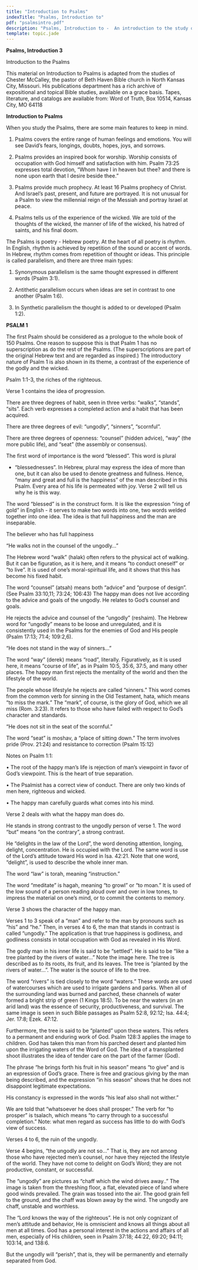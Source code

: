 ```yaml
---
title: "Introduction to Psalms"
indexTitle: "Psalms, Introduction to"
pdf: "psalmsintro.pdf"
description: "Psalms, Introduction to -  An introduction to the study of the Psalms, and an outline of the First Psalm."
template: topic.jade
---
```



**Psalms, Introduction 3**

Introduction to the Psalms

This material on Introduction to Psalms is adapted from the studies of
Chester McCalley, the pastor of Beth Haven Bible church in North Kansas
City, Missouri. His publications department has a rich archive of
expositional and topical Bible studies, available on a grace basis.
Tapes, literature, and catalogs are available from: Word of Truth, Box
10514, Kansas City, MO 64118

**Introduction to Psalms**

When you study the Psalms, there are some main features to keep in mind.

1. Psalms covers the entire range of human feelings and emotions. You
will see David’s fears, longings, doubts, hopes, joys, and sorrows.

2. Psalms provides an inspired book for worship. Worship consists of
occupation with God himself and satisfaction with him. Psalm 73:25
expresses total devotion, “Whom have I in heaven but thee? and there is
none upon earth that I desire beside thee.”

3. Psalms provide much prophecy. At least 16 Psalms prophecy of Christ.
And Israel’s past, present, and future are portrayed. It is not unusual
for a Psalm to view the millennial reign of the Messiah and portray
Israel at peace.

4. Psalms tells us of the experience of the wicked. We are told of the
thoughts of the wicked, the manner of life of the wicked, his hatred of
saints, and his final doom.

The Psalms is poetry - Hebrew poetry. At the heart of all poetry is
rhythm. In English, rhythm is achieved by repetition of the sound or
accent of words. In Hebrew, rhythm comes from repetition of thought or
ideas. This principle is called parallelism, and there are three main
types:

1. Synonymous parallelism is the same thought expressed in different
words (Psalm 3:1).

2. Antithetic parallelism occurs when ideas are set in contrast to one
another (Psalm 1:6).

3. In Synthetic parallelism the thought is added to or developed (Psalm
1:2).

**PSALM 1**

The first Psalm should be considered as a prologue to the whole book of
150 Psalms. One reason to suppose this is that Psalm 1 has no
superscription as do the rest of the Psalms. (The superscriptions are
part of the original Hebrew text and are regarded as inspired.) The
introductory nature of Psalm 1 is also shown in its theme, a contrast of
the experience of the godly and the wicked.

Psalm 1:1-3, the riches of the righteous.

Verse 1 contains the idea of progression.

There are three degrees of habit, seen in three verbs: “walks”,
“stands”, “sits”. Each verb expresses a completed action and a habit
that has been acquired.

There are three degrees of evil: “ungodly”, “sinners”, “scornful”.

There are three degrees of openness: “counsel” (hidden advice), “way”
(the more public life), and “seat” (the assembly or consensus).

The first word of importance is the word “blessed”. This word is plural
- “blessednesses”. In Hebrew, plural may express the idea of more than
one, but it can also be used to denote greatness and fullness. Hence,
“many and great and full is the happiness” of the man described in this
Psalm. Every area of his life is permeated with joy. Verse 2 will tell
us why he is this way.

The word “blessed” is in the construct form. It is like the expression
“ring of gold” in English - it serves to make two words into one, two
words welded together into one idea. The idea is that full happiness and
the man are inseparable.

The believer who has full happiness

“He walks not in the counsel of the ungodly…”

The Hebrew word “walk” (halak) often refers to the physical act of
walking. But it can be figuration, as it is here, and it means “to
conduct oneself” or “to live”. It is used of one’s moral-spiritual life,
and it shows that this has become his fixed habit.

The word “counsel” (atsah) means both “advice” and “purpose of design”.
(See Psalm 33:10,11; 73:24; 106:43) The happy man does not live
according to the advice and goals of the ungodly. He relates to God’s
counsel and goals.

He rejects the advice and counsel of the “ungodly” (reshaim). The Hebrew
word for “ungodly” means to be loose and unregulated, and it is
consistently used in the Psalms for the enemies of God and His people
(Psalm 17:13; 71:4; 109:2,6).

“He does not stand in the way of sinners…”

The word “way” (derek) means “road”, literally. Figuratively, as it is
used here, it means “course of life”, as in Psalm 10:5, 35:6, 37:5, and
many other places. The happy man first rejects the mentality of the
world and then the lifestyle of the world.

The people whose lifestyle he rejects are called “sinners.” This word
comes from the common verb for sinning in the Old Testament, hata, which
means “to miss the mark.” The “mark”, of course, is the glory of God,
which we all miss (Rom. 3:23). It refers to those who have failed with
respect to God’s character and standards.

“He does not sit in the seat of the scornful.”

The word “seat” is moshav, a “place of sitting down.” The term involves
pride (Prov. 21:24) and resistance to correction (Psalm 15:12)

Notes on Psalm 1:1:

• The root of the happy man’s life is rejection of man’s viewpoint in
favor of God’s viewpoint. This is the heart of true separation.

• The Psalmist has a correct view of conduct. There are only two kinds
of men here, righteous and wicked.

• The happy man carefully guards what comes into his mind.

Verse 2 deals with what the happy man does do.

He stands in strong contrast to the ungodly person of verse 1. The word
“but” means “on the contrary”, a strong contrast.

He “delights in the law of the Lord”, the word denoting attention,
longing, delight, concentration. He is occupied with the Lord. The same
word is use of the Lord’s attitude toward His word in Isa. 42:21. Note
that one word, “delight”, is used to describe the whole inner man.

The word “law” is torah, meaning “instruction.”

The word “meditate” is hagah, meaning “to growl” or “to moan.” It is
used of the low sound of a person reading aloud over and over in low
tones, to impress the material on one’s mind, or to commit the contents
to memory.

Verse 3 shows the character of the happy man.

Verses 1 to 3 speak of a “man” and refer to the man by pronouns such as
“his” and “he.” Then, in verses 4 to 6, the man that stands in contrast
is called “ungodly.” The application is that true happiness is
godliness, and godliness consists in total occupation with God as
revealed in His Word.

The godly man in his inner life is said to be “settled”. He is said to
be “like a tree planted by the rivers of water…” Note the image here.
The tree is described as to its roots, its fruit, and its leaves. The
tree is “planted by the rivers of water…”. The water is the source of
life to the tree.

The word “rivers” is tied closely to the word “waters.” These words are
used of watercourses which are used to irrigate gardens and parks. When
all of the surrounding land was burned and parched, these channels of
water formed a bright strip of green (1 Kings 18:5). To be near the
waters (in an arid land) was the essence of security, productiveness,
and survival. The same image is seen in such Bible passages as Psalm
52:8, 92:12; Isa. 44:4; Jer. 17:8; Ezek. 47:12.

Furthermore, the tree is said to be “planted” upon these waters. This
refers to a permanent and enduring work of God. Psalm 128:3 applies the
image to children. God has taken this man from his parched desert and
planted him upon the irrigating waters of the Word of God. The idea of a
transplanted shoot illustrates the idea of tender care on the part of
the farmer (God).

The phrase “he brings forth his fruit in his season” means “to give” and
is an expression of God’s grace. There is free and gracious giving by
the man being described, and the expression “in his season” shows that
he does not disappoint legitimate expectations.

His constancy is expressed in the words “his leaf also shall not
wither.”

We are told that “whatsoever he does shall prosper.” The verb for “to
prosper” is tsalach, which means “to carry through to a successful
completion.” Note: what men regard as success has little to do with
God’s view of success.

Verses 4 to 6, the ruin of the ungodly.

Verse 4 begins, “the ungodly are not so…” That is, they are not among
those who have rejected men’s counsel, nor have they rejected the
lifestyle of the world. They have not come to delight on God’s Word;
they are not productive, constant, or successful.

The “ungodly” are pictures as “chaff which the wind drives away..” The
image is taken from the threshing floor, a flat, elevated piece of land
where good winds prevailed. The grain was tossed into the air. The good
grain fell to the ground, and the chaff was blown away by the wind. The
ungodly are chaff, unstable and worthless.

The “Lord knows the way of the righteous”. He is not only cognizant of
men’s attitude and behavior, He is omniscient and knows all things about
all men at all times. God has a personal interest in the actions and
affairs of all men, especially of His children, seen in Psalm 37:18;
44:22, 69:20; 94:11; 103:14, and 138:6.

But the ungodly will “perish”, that is, they will be permanently and
eternally separated from God.

